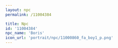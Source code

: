 ```yaml
---
layout: npc
permalink: /11004384

title: Npc
id: '11004384'
npc_name: 'Boris'
icon_url: 'portrait/npc/11000860_fa_boy1_p.png'
---
```

